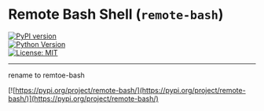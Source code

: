 # Remote Bash Shell (`remote-bash`)

[![PyPI version](https://badge.fury.io/py/remote-bash.svg)](https://badge.fury.io/py/remote-bash)  
[![Python Version](https://img.shields.io/pypi/pyversions/remote-bash.svg)](https://pypi.org/project/remote-bash/)  
[![License: MIT](https://img.shields.io/badge/License-MIT-yellow.svg)](https://opensource.org/licenses/MIT)

---

rename to remtoe-bash

[![https://pypi.org/project/remote-bash/](https://pypi.org/project/remote-bash/)](https://pypi.org/project/remote-bash/)
